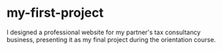 # my-first-project

 I designed a professional website for my partner's tax consultancy business, presenting it as my final project during the orientation course.
